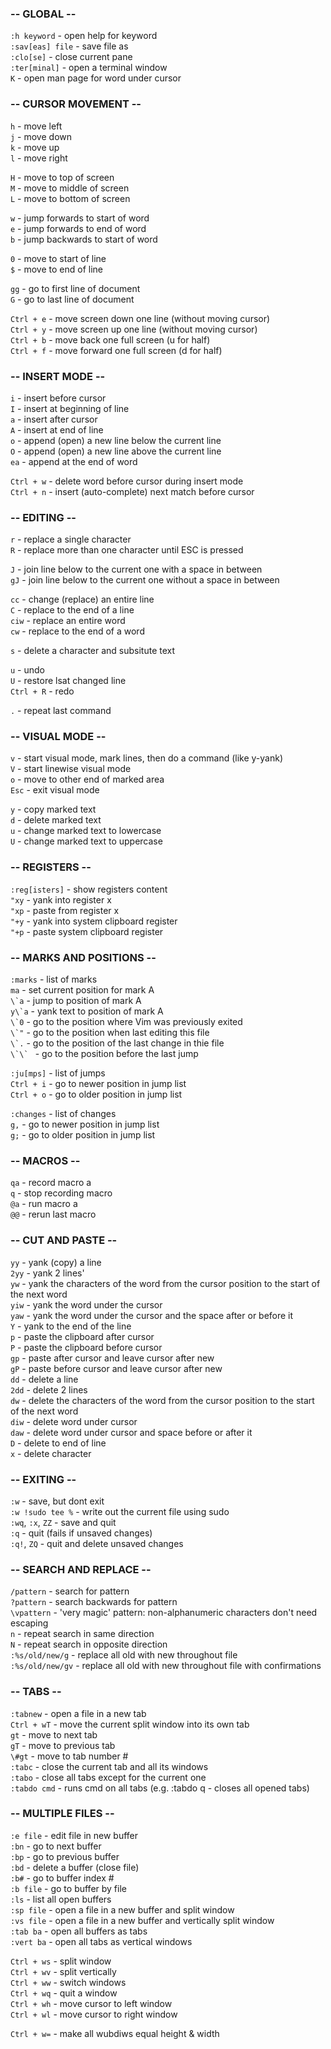### -- GLOBAL --
```:h keyword``` - open help for keyword      						<br>
```:sav[eas] file``` - save file as           						<br>
```:clo[se]``` - close current pane           						<br>
```:ter[minal]``` - open a terminal window    						<br>
```K``` - open man page for word under cursor 						<br>


### -- CURSOR MOVEMENT --
```h``` - move left                           						<br>
```j``` - move down                           						<br>
```k``` - move up                             						<br>
```l``` - move right                          						<br>

```H``` - move to top of screen               						<br>
```M``` - move to middle of screen            						<br>
```L``` - move to bottom of screen            						<br>

```w``` - jump forwards to start of word      						<br>
```e``` - jump forwards to end of word        						<br>
```b``` - jump backwards to start of word     						<br>

```0``` - move to start of line               						<br>
```$``` - move to end of line                 						<br>

```gg``` - go to first line of document       						<br>
```G``` -  go to last line of document        						<br>

```Ctrl + e``` - move screen down one line (without moving cursor)  				<br>
```Ctrl + y``` - move screen up one line (without moving cursor)    				<br>
```Ctrl + b``` - move back one full screen (u for half)             				<br>
```Ctrl + f``` - move forward one full screen (d for half)          				<br>


### -- INSERT MODE --
```i``` - insert before cursor                						<br>
```I``` - insert at beginning of line         						<br>
```a``` - insert after cursor                 						<br>
```A``` - insert at end of line               						<br>
```o``` - append (open) a new line below the current line           				<br>
```O``` - append (open) a new line above the current line           				<br>
```ea``` - append at the end of word          						<br>

```Ctrl + w``` - delete word before cursor during insert mode       				<br>
```Ctrl + n``` - insert (auto-complete) next match before cursor    				<br>


### -- EDITING --
```r``` - replace a single character                                      			<br>
```R``` - replace more than one character until ESC is pressed            			<br>

```J``` - join line below to the current one with a space in between      			<br>
```gJ``` - join line below to the current one without a space in between  			<br>

```cc``` - change (replace) an entire line    						<br>
```C``` - replace to the end of a line        						<br>
```ciw``` - replace an entire word            						<br>
```cw``` - replace to the end of a word       						<br>

```s``` - delete a character and subsitute text 						<br>

```u``` - undo                                						<br>
```U``` - restore lsat changed line           						<br>
```Ctrl + R``` - redo                         						<br>

```.``` - repeat last command                 						<br>


### -- VISUAL MODE --
```v``` - start visual mode, mark lines, then do a command (like y-yank)  			<br>
```V``` - start linewise visual mode                                      			<br>
```o``` - move to other end of marked area                                			<br>
```Esc``` - exit visual mode                                              			<br>

```y``` - copy marked text                    						<br>
```d``` - delete marked text                  						<br>
```u``` - change marked text to lowercase     						<br>
```U``` - change marked text to uppercase     						<br>


### -- REGISTERS --
```:reg[isters]``` - show registers content   						<br>
```"xy``` - yank into register x              						<br>
```"xp``` - paste from register x             						<br>
```"+y``` - yank into system clipboard register 						<br>
```"+p``` - paste system clipboard register   						<br>


### -- MARKS AND POSITIONS --
```:marks``` - list of marks                  						<br>
```ma``` - set current position for mark A    						<br>
```\`a``` - jump to position of mark A        						<br>
```y\`a``` - yank text to position of mark A  						<br>
```\`0``` - go to the position where Vim was previously exited  				<br>
```\`"``` - go to the position when last editing this file      				<br>
```\`.``` - go to the position of the last change in thie file  				<br>
```\`\` ``` - go to the position before the last jump            				<br>

```:ju[mps]``` - list of jumps                                  				<br>
```Ctrl + i``` - go to newer position in jump list              				<br>
```Ctrl + o``` - go to older position in jump list              				<br>

```:changes``` - list of changes                                				<br>
```g,``` - go to newer position in jump list                    				<br>
```g;``` - go to older position in jump list                    				<br>


### -- MACROS --
```qa``` - record macro a           								<br>
```q``` - stop recording macro      								<br>
```@a``` - run macro a              								<br>
```@@``` - rerun last macro         								<br>


### -- CUT AND PASTE --
```yy``` - yank (copy) a line     								<br>
```2yy``` - yank 2 lines'         								<br>
```yw``` - yank the characters of the word from the cursor position to the start of the next word <br>
```yiw``` - yank the word under the cursor      						<br>
```yaw``` - yank the word under the cursor and the space after or before it   		<br>
```Y``` - yank to the end of the line           						<br>
```p``` - paste the clipboard after cursor      						<br>
```P``` - paste the clipboard before cursor     						<br>
```gp``` - paste after cursor and leave cursor after new    					<br>
```gP``` - paste before cursor and leave cursor after new   					<br>
```dd``` - delete a line      								<br>
```2dd``` - delete 2 lines    								<br>
```dw``` - delete the characters of the word from the cursor position to the start of the next word  <br>
```diw``` - delete word under cursor    							<br>
```daw``` - delete word under cursor and space before or after it   				<br>
```D``` - delete to end of line   								<br>
```x``` - delete character        								<br>


### -- EXITING --
```:w``` - save, but dont exit    								<br>
```:w !sudo tee %``` - write out the current file using sudo  				<br>
```:wq```, ```:x```, ```ZZ``` - save and quit 								<br>
```:q``` - quit (fails if unsaved changes)      						<br>
```:q!```, ```ZQ``` - quit and delete unsaved changes 						<br>


### -- SEARCH AND REPLACE --
```/pattern``` - search for pattern             						<br>
```?pattern``` - search backwards for pattern   						<br>
```\vpattern``` - 'very magic' pattern: non-alphanumeric characters don't need escaping 	<br>
```n``` - repeat search in same direction       						<br>
```N``` - repeat search in opposite direction   						<br>
```:%s/old/new/g``` - replace all old with new throughout file                          	<br>
```:%s/old/new/gv``` - replace all old with new throughout file with confirmations      	<br>


### -- TABS --
```:tabnew``` - open a file in a new tab        						<br>
```Ctrl + wT``` - move the current split window into its own tab    				<br>
```gt``` - move to next tab                     						<br>
```gT``` - move to previous tab                 						<br>
```\#gt``` - move to tab number #               						<br>
```:tabc``` - close the current tab and all its windows             				<br>
```:tabo``` - close all tabs except for the current one             				<br>
```:tabdo cmd``` - runs cmd on all tabs (e.g. :tabdo q - closes all opened tabs)        	<br>


### -- MULTIPLE FILES --
```:e file``` - edit file in new buffer     							<br>
```:bn``` - go to next buffer               							<br>
```:bp``` - go to previous buffer           							<br>
```:bd``` - delete a buffer (close file)    							<br>
```:b#``` - go to buffer index #            							<br>
```:b file``` - go to buffer by file        							<br>
```:ls``` - list all open buffers           							<br>
```:sp file``` - open a file in a new buffer and split window             			<br>
```:vs file``` - open a file in a new buffer and vertically split window  			<br>
```:tab ba``` - open all buffers as tabs    							<br>
```:vert ba``` - open all tabs as vertical windows  						<br>

```Ctrl + ws``` - split window                  						<br>
```Ctrl + wv``` - split vertically              						<br>
```Ctrl + ww``` - switch windows                						<br>
```Ctrl + wq``` - quit a window                 						<br>
```Ctrl + wh``` - move cursor to left window    						<br>
```Ctrl + wl``` - move cursor to right window   						<br>

```Ctrl + w=``` - make all wubdiws equal height & width 					<br>
